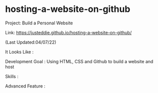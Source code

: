# hosting-a-website-on-github
Project: Build a Personal Website

Link: https://justeddie.github.io/hosting-a-website-on-github/

(Last Updated:04/07/22)

It Looks Like :



Development Goal :
Using HTML, CSS and Github to build a website and host

Skills :


Advanced Feature :